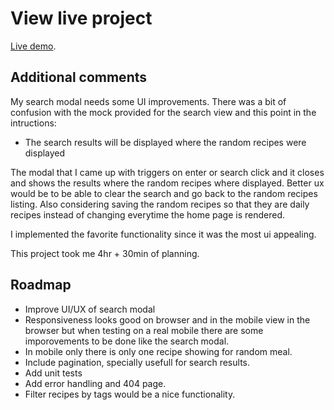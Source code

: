 # View live project

[Live demo](https://ewrecipes.herokuapp.com/).

## Additional comments

My search modal needs some UI improvements. There was a bit of confusion with the mock provided for the search view and this point in the intructions:

- The search results will be displayed where the random recipes were displayed

The modal that I came up with triggers on enter or search click and it closes and shows the results where the random recipes where displayed. Better ux would be to be able to clear the search and go back to the random recipes listing. Also considering saving the random recipes so that they are daily recipes instead of changing everytime the home page is rendered.

I implemented the favorite functionality since it was the most ui appealing. 

This project took me 4hr + 30min of planning. 

## Roadmap

- Improve UI/UX of search modal
- Responsiveness looks good on browser and in the mobile view in the browser but when testing on a real mobile there are some imporovements to be done like the search modal. 
- In mobile only there is only one recipe showing for random meal. 
- Include pagination, specially usefull for search results. 
- Add unit tests
- Add error handling and 404 page.
- Filter recipes by tags would be a nice functionality.

